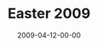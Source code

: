 ---
layout: message
category: message
series: "Reset"
title: "Easter 2009"
date: 2009-04-12-00-00
message_id: 557
audio: "http://s3.amazonaws.com/crossroads-media/messages/audio/Easter09.mp3"
audio-duration: "37:07"
description: "Brian Tome discusses why the resurrection of Jesus is significant and why it must be dealt with."
video: "http://s3.amazonaws.com/crossroads-media/messages/video/Easter09.mp4"
video-duration: "37:07"
yt-embed-url: "//www.youtube.com/embed/Mx5w9XOlHCc"
video-image: "http://s3.amazonaws.com/crossroads-media/images/Easter09-still.jpg"
program: "http://s3.amazonaws.com/crossroads-media/documents/0411_12Program.pdf"
tag: 
 - tome
 - easter
 - jesus
 - resurrection
explicit: false
---
